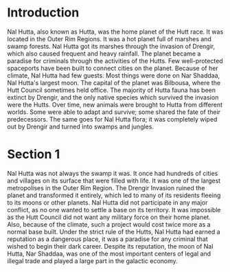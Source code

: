 # Introduction
Nal Hutta, also known as Hutta, was the home planet of the Hutt race.
It was located in the Outer Rim Regions.
It was a hot planet full of marshes and swamp forests.
Nal Hutta got its marshes through the invasion of Drengir, which also caused frequent and heavy rainfall.
The planet became a paradise for criminals through the activities of the Hutts.
Few well-protected spaceports have been built to connect cities on the planet.
Because of her climate, Nal Hutta had few guests.
Most things were done on Nar Shaddaa, Nal Hutta's largest moon.
The capital of the planet was Bilbousa, where the Hutt Council sometimes held office.
The majority of Hutta fauna has been extinct by Drengir, and the only native species which survived the invasion were the Hutts.
Over time, new animals were brought to Hutta from different worlds.
Some were able to adapt and survive; some shared the fate of their predecessors.
The same goes for Nal Hutta flora; it was completely wiped out by Drengir and turned into swamps and jungles.

# Section 1
Nal Hutta was not always the swamp it was.
It once had hundreds of cities and villages on its surface that were filled with life.
It was one of the largest metropolises in the Outer Rim Region.
The Drengir Invasion ruined the planet and transformed it entirely, which led to many of its residents fleeing to its moons or other planets.
Nal Hutta did not participate in any major conflict, as no one wanted to settle a base on its territory.
It was impossible as the Hutt Council did not want any military force on their home planet.
Also, because of the climate, such a project would cost twice more as a normal base built.
Under the strict rule of the Hutts, Nal Hutta had earned a reputation as a dangerous place, it was a paradise for any criminal that wished to begin their dark career.
Despite its reputation, the moon of Nal Hutta, Nar Shaddaa, was one of the most important centers of legal and illegal trade and played a large part in the galactic economy.